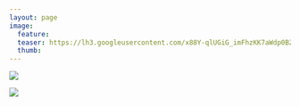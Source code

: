 ```yaml
---
layout: page
image:
  feature:
  teaser: https://lh3.googleusercontent.com/x88Y-qlUGiG_imFhzKK7aWdp0BZH4buEMsFPO3HA0n8=w245
  thumb:
---
```


[![](https://lh3.googleusercontent.com/_rgjb424DiEi4ftI6FU-OTR3Banodtqrj500jBo2d74=w800)](https://lh3.googleusercontent.com/_rgjb424DiEi4ftI6FU-OTR3Banodtqrj500jBo2d74=s0)

[![](https://lh3.googleusercontent.com/yjoa9ukJb49RwpVKwoABlMT-C_boS6BlAclMIhKg93M=w800)](https://lh3.googleusercontent.com/yjoa9ukJb49RwpVKwoABlMT-C_boS6BlAclMIhKg93M=s0)
